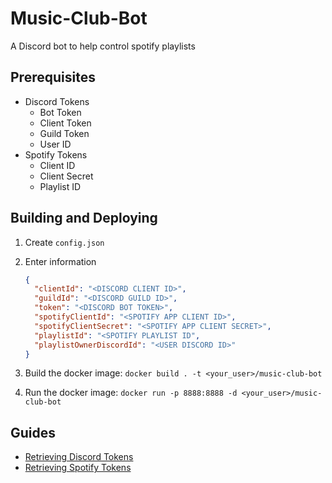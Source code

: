 # Music-Club-Bot

A Discord bot to help control spotify playlists

## Prerequisites

- Discord Tokens
  - Bot Token
  - Client Token
  - Guild Token
  - User ID
- Spotify Tokens
  - Client ID
  - Client Secret
  - Playlist ID

## Building and Deploying

1) Create `config.json`
2) Enter information

    ```json
    {
      "clientId": "<DISCORD CLIENT ID>",
      "guildId": "<DISCORD GUILD ID>",
      "token": "<DISCORD BOT TOKEN>",
      "spotifyClientId": "<SPOTIFY APP CLIENT ID>",
      "spotifyClientSecret": "<SPOTIFY APP CLIENT SECRET>",
      "playlistId": "<SPOTIFY PLAYLIST ID",
      "playlistOwnerDiscordId": "<USER DISCORD ID>"
    }
    ```

3) Build the docker image: `docker build . -t <your_user>/music-club-bot`
4) Run the docker image: `docker run -p 8888:8888 -d <your_user>/music-club-bot`

## Guides

- [Retrieving Discord Tokens](#)
- [Retrieving Spotify Tokens](#)
